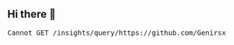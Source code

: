 ## Hi there 👋

<!DOCTYPE html> <html lang="en"> <head> <meta charset="utf-8"> <title>Error</title> </head> <body> <pre>Cannot GET /insights/query/https://github.com/Genirsx</pre> </body> </html>

